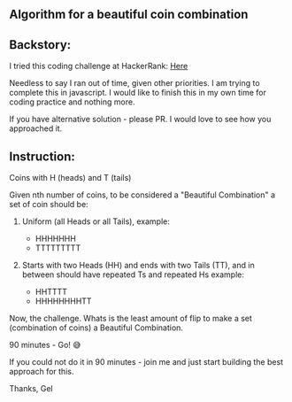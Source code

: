 ## Algorithm for a beautiful coin combination

## Backstory: 

I tried this coding challenge at HackerRank: [Here](https://www.hackerrank.com)

Needless to say I ran out of time, given other priorities.
I am trying to complete this in javascript.
I would like to finish this in my own time for coding practice and nothing more.

If you have alternative solution - please PR.  I would love to see how you approached it.

## Instruction: 

Coins with H (heads) and T (tails)

Given nth number of coins, to be considered a "Beautiful Combination" a set of coin should be: 

1. Uniform (all Heads or all Tails), example:
    - HHHHHHH
    - TTTTTTTTT

2. Starts with two Heads (HH) and ends with two Tails (TT), and in between should have repeated Ts and repeated Hs example:
    - HHTTTT
    - HHHHHHHHTT

Now, the challenge.  Whats is the least amount of flip to make a set (combination of coins) a Beautiful Combination.

90 minutes - Go!  😅 

If you could not do it in 90 minutes - join me and just start building the best approach for this.

Thanks,
Gel

